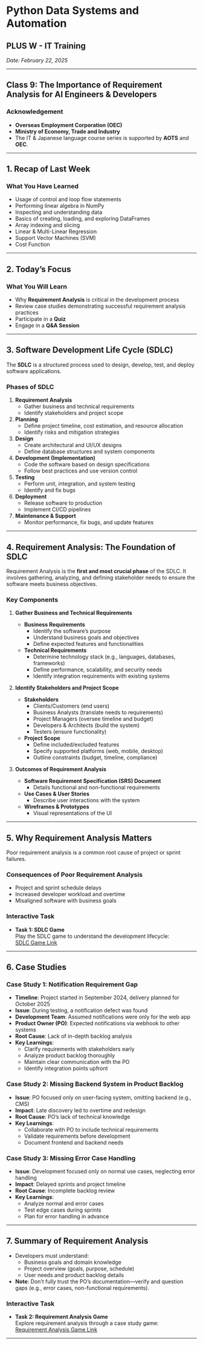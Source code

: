 # Python Data Systems and Automation
## PLUS W - IT Training
*Date: February 22, 2025*

---

## Class 9: The Importance of Requirement Analysis for AI Engineers & Developers

### Acknowledgement
- **Overseas Employment Corporation (OEC)**  
- **Ministry of Economy, Trade and Industry**  
- The IT & Japanese language course series is supported by **AOTS** and **OEC**.

---

## 1. Recap of Last Week
### What You Have Learned
- Usage of control and loop flow statements
- Performing linear algebra in NumPy
- Inspecting and understanding data
- Basics of creating, loading, and exploring DataFrames
- Array indexing and slicing
- Linear & Multi-Linear Regression
- Support Vector Machines (SVM)
- Cost Function

---

## 2. Today’s Focus
### What You Will Learn
- Why **Requirement Analysis** is critical in the development process
- Review case studies demonstrating successful requirement analysis practices
- Participate in a **Quiz**
- Engage in a **Q&A Session**

---

## 3. Software Development Life Cycle (SDLC)
The **SDLC** is a structured process used to design, develop, test, and deploy software applications.

### Phases of SDLC
1. **Requirement Analysis**
   - Gather business and technical requirements
   - Identify stakeholders and project scope
2. **Planning**
   - Define project timeline, cost estimation, and resource allocation
   - Identify risks and mitigation strategies
3. **Design**
   - Create architectural and UI/UX designs
   - Define database structures and system components
4. **Development (Implementation)**
   - Code the software based on design specifications
   - Follow best practices and use version control
5. **Testing**
   - Perform unit, integration, and system testing
   - Identify and fix bugs
6. **Deployment**
   - Release software to production
   - Implement CI/CD pipelines
7. **Maintenance & Support**
   - Monitor performance, fix bugs, and update features

---

## 4. Requirement Analysis: The Foundation of SDLC
Requirement Analysis is the **first and most crucial phase** of the SDLC. It involves gathering, analyzing, and defining stakeholder needs to ensure the software meets business objectives.

### Key Components
1. **Gather Business and Technical Requirements**
   - **Business Requirements**
     - Identify the software’s purpose
     - Understand business goals and objectives
     - Define expected features and functionalities
   - **Technical Requirements**
     - Determine technology stack (e.g., languages, databases, frameworks)
     - Define performance, scalability, and security needs
     - Identify integration requirements with existing systems

2. **Identify Stakeholders and Project Scope**
   - **Stakeholders**
     - Clients/Customers (end users)
     - Business Analysts (translate needs to requirements)
     - Project Managers (oversee timeline and budget)
     - Developers & Architects (build the system)
     - Testers (ensure functionality)
   - **Project Scope**
     - Define included/excluded features
     - Specify supported platforms (web, mobile, desktop)
     - Outline constraints (budget, timeline, compliance)

3. **Outcomes of Requirement Analysis**
   - **Software Requirement Specification (SRS) Document**
     - Details functional and non-functional requirements
   - **Use Cases & User Stories**
     - Describe user interactions with the system
   - **Wireframes & Prototypes**
     - Visual representations of the UI

---

## 5. Why Requirement Analysis Matters
Poor requirement analysis is a common root cause of project or sprint failures.

### Consequences of Poor Requirement Analysis
- Project and sprint schedule delays
- Increased developer workload and overtime
- Misaligned software with business goals

### Interactive Task
- **Task 1: SDLC Game**  
  Play the SDLC game to understand the development lifecycle:  
  [SDLC Game Link](https://codepen.io/Mise-Academy/full/NPWYrNJ)

---

## 6. Case Studies
### Case Study 1: Notification Requirement Gap
- **Timeline**: Project started in September 2024, delivery planned for October 2025
- **Issue**: During testing, a notification defect was found
- **Development Team**: Assumed notifications were only for the web app
- **Product Owner (PO)**: Expected notifications via webhook to other systems
- **Root Cause**: Lack of in-depth backlog analysis
- **Key Learnings**:
  - Clarify requirements with stakeholders early
  - Analyze product backlog thoroughly
  - Maintain clear communication with the PO
  - Identify integration points upfront

### Case Study 2: Missing Backend System in Product Backlog
- **Issue**: PO focused only on user-facing system, omitting backend (e.g., CMS)
- **Impact**: Late discovery led to overtime and redesign
- **Root Cause**: PO’s lack of technical knowledge
- **Key Learnings**:
  - Collaborate with PO to include technical requirements
  - Validate requirements before development
  - Document frontend and backend needs

### Case Study 3: Missing Error Case Handling
- **Issue**: Development focused only on normal use cases, neglecting error handling
- **Impact**: Delayed sprints and project timeline
- **Root Cause**: Incomplete backlog review
- **Key Learnings**:
  - Analyze normal and error cases
  - Test edge cases during sprints
  - Plan for error handling in advance

---

## 7. Summary of Requirement Analysis
- Developers must understand:
  - Business goals and domain knowledge
  - Project overview (goals, purpose, schedule)
  - User needs and product backlog details
- **Note**: Don’t fully trust the PO’s documentation—verify and question gaps (e.g., error cases, non-functional requirements).

### Interactive Task
- **Task 2: Requirement Analysis Game**  
  Explore requirement analysis through a case study game:  
  [Requirement Analysis Game Link](https://codepen.io/Mise-Academy/full/GgRdmJo)

---
